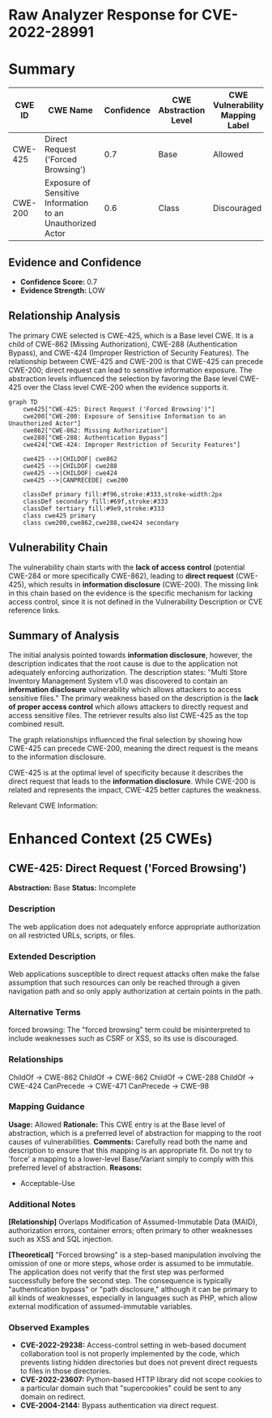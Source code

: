 # Raw Analyzer Response for CVE-2022-28991

# Summary
| CWE ID | CWE Name | Confidence | CWE Abstraction Level | CWE Vulnerability Mapping Label | CWE-Vulnerability Mapping Notes |
|---|---|---|---|---|---|
| CWE-425 | Direct Request ('Forced Browsing') | 0.7 | Base | Allowed | Primary CWE |
| CWE-200 | Exposure of Sensitive Information to an Unauthorized Actor | 0.6 | Class | Discouraged | Secondary Candidate |

## Evidence and Confidence

*   **Confidence Score:** 0.7
*   **Evidence Strength:** LOW

## Relationship Analysis
The primary CWE selected is CWE-425, which is a Base level CWE. It is a child of CWE-862 (Missing Authorization), CWE-288 (Authentication Bypass), and CWE-424 (Improper Restriction of Security Features). The relationship between CWE-425 and CWE-200 is that CWE-425 can precede CWE-200; direct request can lead to sensitive information exposure. The abstraction levels influenced the selection by favoring the Base level CWE-425 over the Class level CWE-200 when the evidence supports it.

```mermaid
graph TD
    cwe425["CWE-425: Direct Request ('Forced Browsing')"]
    cwe200["CWE-200: Exposure of Sensitive Information to an Unauthorized Actor"]
    cwe862["CWE-862: Missing Authorization"]
    cwe288["CWE-288: Authentication Bypass"]
    cwe424["CWE-424: Improper Restriction of Security Features"]
    
    cwe425 -->|CHILDOF| cwe862
    cwe425 -->|CHILDOF| cwe288
    cwe425 -->|CHILDOF| cwe424
    cwe425 -->|CANPRECEDE| cwe200
    
    classDef primary fill:#f96,stroke:#333,stroke-width:2px
    classDef secondary fill:#69f,stroke:#333
    classDef tertiary fill:#9e9,stroke:#333
    class cwe425 primary
    class cwe200,cwe862,cwe288,cwe424 secondary
```

## Vulnerability Chain
The vulnerability chain starts with the **lack of access control** (potential CWE-284 or more specifically CWE-862), leading to **direct request** (CWE-425), which results in **information disclosure** (CWE-200). The missing link in this chain based on the evidence is the specific mechanism for lacking access control, since it is not defined in the Vulnerability Description or CVE reference links.

## Summary of Analysis
The initial analysis pointed towards **information disclosure**, however, the description indicates that the root cause is due to the application not adequately enforcing authorization. The description states: "Multi Store Inventory Management System v1.0 was discovered to contain an **information disclosure** vulnerability which allows attackers to access sensitive files." The primary weakness based on the description is the **lack of proper access control** which allows attackers to directly request and access sensitive files. The retriever results also list CWE-425 as the top combined result.

The graph relationships influenced the final selection by showing how CWE-425 can precede CWE-200, meaning the direct request is the means to the information disclosure.

CWE-425 is at the optimal level of specificity because it describes the direct request that leads to the **information disclosure**. While CWE-200 is related and represents the impact, CWE-425 better captures the weakness.

Relevant CWE Information:

# Enhanced Context (25 CWEs)

## CWE-425: Direct Request ('Forced Browsing')
**Abstraction:** Base
**Status:** Incomplete

### Description
The web application does not adequately enforce appropriate authorization on all restricted URLs, scripts, or files.

### Extended Description
Web applications susceptible to direct request attacks often make the false assumption that such resources can only be reached through a given navigation path and so only apply authorization at certain points in the path.

### Alternative Terms
forced browsing: The "forced browsing" term could be misinterpreted to include weaknesses such as CSRF or XSS, so its use is discouraged.

### Relationships
ChildOf -> CWE-862
ChildOf -> CWE-862
ChildOf -> CWE-288
ChildOf -> CWE-424
CanPrecede -> CWE-471
CanPrecede -> CWE-98

### Mapping Guidance
**Usage:** Allowed
**Rationale:** This CWE entry is at the Base level of abstraction, which is a preferred level of abstraction for mapping to the root causes of vulnerabilities.
**Comments:** Carefully read both the name and description to ensure that this mapping is an appropriate fit. Do not try to 'force' a mapping to a lower-level Base/Variant simply to comply with this preferred level of abstraction.
**Reasons:**
- Acceptable-Use

### Additional Notes
**[Relationship]** Overlaps Modification of Assumed-Immutable Data (MAID), authorization errors, container errors; often primary to other weaknesses such as XSS and SQL injection.

**[Theoretical]** "Forced browsing" is a step-based manipulation involving the omission of one or more steps, whose order is assumed to be immutable. The application does not verify that the first step was performed successfully before the second step. The consequence is typically "authentication bypass" or "path disclosure," although it can be primary to all kinds of weaknesses, especially in languages such as PHP, which allow external modification of assumed-immutable variables.

### Observed Examples
- **CVE-2022-29238:** Access-control setting in web-based document collaboration tool is not properly implemented by the code, which prevents listing hidden directories but does not prevent direct requests to files in those directories.
- **CVE-2022-23607:** Python-based HTTP library did not scope cookies to a particular domain such that "supercookies" could be sent to any domain on redirect.
- **CVE-2004-2144:** Bypass authentication via direct request.